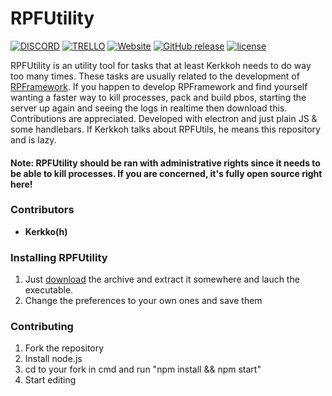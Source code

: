 # RPFUtility

[![DISCORD](https://img.shields.io/badge/Discord-Join-7289DA.svg)](https://discord.gg/JvRRuTm)
[![TRELLO](https://img.shields.io/badge/Trello-View-0079BF.svg)](https://trello.com/b/eqwxQ4hr/rpframework)
[![Website](https://img.shields.io/website-up-down-green-red/https/rpframework.github.io.svg)](https://rpframework.github.io/)
[![GitHub release](https://img.shields.io/github/release/RPFramework/RPFUtility.svg)](https://github.com/RPFramework/RPFUtility/releases)
[![license](https://img.shields.io/github/license/RPFramework/RPFUtility.svg)](https://github.com/RPFramework/RPFUtility/blob/master/LICENSE.txt)

RPFUtility is an utility tool for tasks that at least Kerkkoh needs to do way too many times. These tasks are usually related to the development of [RPFramework](https://github.com/RPFramework/RPFramework/). If you happen to develop RPFramework and find yourself wanting a faster way to kill processes, pack and build pbos, starting the server up again and seeing the logs in realtime then download this. Contributions are appreciated. Developed with electron and just plain JS & some handlebars. If Kerkkoh talks about RPFUtils, he means this repository and is lazy.

#### Note: RPFUtility should be ran with administrative rights since it needs to be able to kill processes. If you are concerned, it's fully open source right here!

### Contributors
* **Kerkko(h)**

### Installing RPFUtility
1. Just [download](https://github.com/RPFramework/RPFUtility/releases) the archive and extract it somewhere and lauch the executable.
2. Change the preferences to your own ones and save them

### Contributing
1. Fork the repository
2. Install node.js
3. cd to your fork in cmd and run "npm install && npm start"
4. Start editing
